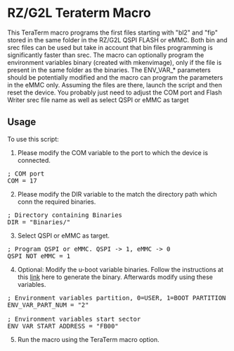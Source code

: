 # RZ/G2L Teraterm Macro

This TeraTerm macro programs the first files starting with "bl2" and "fip" stored 
in the same folder in the RZ/G2L QSPI FLASH or eMMC. Both bin and srec files can be
used but take in account that bin files programming is significantly faster than srec.
The macro can optionally program the environment variables binary (created with mkenvimage),
only if the file is present in the same folder as the binaries. The ENV_VAR_* parameters should
be potentially modified and the macro can program the parameters in the eMMC only. Assuming the
files are there, launch the script and then reset the device.
You probably just need to adjust the COM port and Flash Writer srec file name
as well as select QSPI or eMMC as target


## Usage
To use this script:

1. Please modify the COM variable to the port to which the device is connected.
<pre>
; COM port 
COM = 17
</pre>

2. Please modify the DIR variable to the match the directory path which conn the required binaries.
<pre>
; Directory containing Binaries
DIR = "Binaries/"
</pre>

3. Select QSPI or eMMC as target.
<pre>
; Program QSPI or eMMC. QSPI -> 1, eMMC -> 0
QSPI_NOT_eMMC = 1
</pre>

4. Optional: Modify the u-boot variable binaries. Follow the instructions at this [link](https://renesas.info/wiki/RZ-G/RZ-G2L_Flash_Programming#Generating_u-boot_variables_binary) here to generate the binary. Afterwards modify using these variables.
<pre>
; Environment variables partition, 0=USER, 1=BOOT PARTITION 1, 2=BOOT PARTITION 2
ENV_VAR_PART_NUM = "2"

; Environment variables start sector
ENV_VAR_START_ADDRESS = "FB00"
</pre>

5. Run the macro using the TeraTerm macro option.

